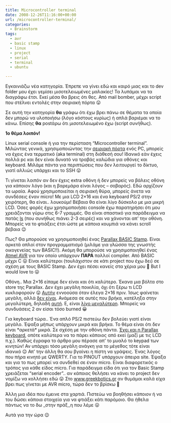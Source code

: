 ```yaml
---
title: Microcontroller terminal
date: 2008-12-26T11:16:00+00:00
url: /microcontroller-terminal/
categories:
  - Brainstorm
tags:
  - avr
  - basic stamp
  - linux
  - project
  - serial
  - terminal
  - ubuntu

---
```

Εγκαινιάζω νέα κατηγορία. Έπρεπε να γίνει εδώ και καιρό μιας και το dev folder μου έχει γεμίσει μισοτελειωμένες μαλακίες! Τα λυπάμαι να τα διαγράφω έτσι. Εκεί μέσα θα βρεις ότι θες. Από mail bomber, μέχρι script που στέλνει εντολές στην σειριακή πόρτα 😛

Σε αυτή την κατηγορία **θα** γράφω ότι έχω βρει πάνω σε θέματα τα οποία δεν μπορώ να υλοποιήσω (λόγο κόστους κυρίως) ή απλά βαριέμαι να το κάνω. Επίσης **θα** postάρω ότι μισοτελειωμένο έχω (script συνήθως).  


**1ο θέμα λοιπόν!**

Linux serial console ή για την περίσταση &#8220;Microcontroller terminal&#8221;. Μιλώντας γενικά, χρησιμοποιώντας την [σειριακή πόρτα](http://en.wikipedia.org/wiki/Serial_port) ενός PC, μπορείς να έχεις ένα τερματικό (aka terminal) στη διάθεσή σου! Ιδανικό εάν έχεις πολλά pc και δεν είναι δυνατό να τραβάς καλώδια για οθόνες και keyboard. Μιλάμε πάντα για περιπτώσεις που δεν λειτουργεί το δίκτυο, γιατί αλλιώς υπάρχει και το SSH 😛

Τι γίνεται λοιπόν αν δεν έχεις extra οθόνη ή δεν μπορείς να βάλεις οθόνη για κάποιον λόγο (και η βαρεμάρα είναι λόγος &#8211; σοβαρός). Εδώ αρχίζουν τα ωραία. Αφού χρησιμοποιείται η σειριακή θύρα, μπορείς άνετα να συνδέσεις έναν micro! Με μια LCD 2&#215;16 και ένα keyboard PS/2 στην χειρότερη, θα είναι.. λουκούμι! Βέβαια θα είναι λίγο δύσκολο με μια μικρή LCD. Όσες φορές έχω χρησιμοποιήσει console έχω παρατηρήσει ότι μου χρειάζονται γύρω στις 6-7 γραμμές. Θα είναι σπαστικό για παράδειγμα να πατάς [ls](http://www.brighthub.com/computing/linux/articles/14459.aspx) (που συνήθως πιάνει 2-3 σειρές) και να χάνονται απ&#8217; την οθόνη. Μπορείς να το φτιάξεις έτσι ώστε με κάποια κουμπιά να κάνει scroll βέβαια 😉

Πως? Θα μπορούσε να χρησιμοποιηθεί ένας [Parallax BASIC Stamp](http://en.wikipedia.org/wiki/BASIC_Stamp). Είναι αρκετά απλοί στον προγραμματισμό (μιλάμε για γλώσσα της γνωστής οικογενείας των BASIC!!). Ακόμη θα μπορούσε να χρησιμοποιηθεί ένας [Atmel AVR](http://en.wikipedia.org/wiki/Atmel_AVR) για τον οποίο υπάρχουν **ΠΑΡΑ** πολλοί compiler. Από BASIC μέχρι C 😛 Είναι καλύτεροι (τουλάχιστον σε κάτι project που έχω δει) σε σχέση με τους BASIC Stamp. Δεν έχει πέσει κανείς στα χέρια μου 🙁 But I would love to 😛

Οθόνη.. Μια 2&#215;16 είπαμε δεν είναι και ότι καλύτερο. Έκανα μια βόλτα στο store της Parallax. Δεν έχει μεγάλη ποικιλία, όχι ότι ξέρω τι LCD κυκλοφορούν 😛 <a href="http://www.parallax.com/Store/Accessories/Displays/tabid/159/CategoryID/34/List/0/Level/a/ProductID/49/Default.aspx?SortField=ProductName,ProductName" class="broken_link" rel="nofollow">Αυτήν</a> εννοούσα όταν έλεγα 2&#215;16 πριν. Ίσως φαίνεται μεγάλη, αλλά [δεν είναι](https://giannoug.gr/wp-content/uploads/2008/12/lcd162b-yhy2.jpg). Ανάμεσα σε αυτές που βρήκα, κατέληξα στην μεγαλύτερη, δηλαδή <a href="http://www.parallax.com/Store/Accessories/Displays/tabid/159/CategoryID/34/List/0/Level/a/ProductID/55/Default.aspx?SortField=ProductName,ProductName" class="broken_link" rel="nofollow">αυτή</a>. Ε, είναι [λίγο μεγαλύτερη](https://giannoug.gr/wp-content/uploads/2008/12/lcd.jpg). Μπορείς να συνδυάσεις 2 αν είσαι τόσο burned 😀

Για keyboard τώρα.. Ένα απλό PS/2 πιστεύω δεν βολεύει γιατί είναι μεγάλο. Έψαξα μήπως υπάρχουν μικρά και βρήκα. Το θέμα είναι ότι δεν είναι \*αρκετά\* μικρά. Σε σχέση με την οθόνη πάντα. <a href="http://www.parallax.com/Store/Accessories/Other/tabid/167/CategoryID/58/List/0/Level/a/ProductID/338/Default.aspx?SortField=ProductName,ProductName" class="broken_link" rel="nofollow">Έχει και η Parallax keyboard</a>, οπότε καλύτερα να το πάρει κάποιος από εκεί (μαζί με τις LCD π.χ.). Καθώς έγραφα το άρθρο μου πέρασε απ&#8217; το μυαλό το keypad των κινητών! Αν υπάρχει τόσο μεγάλη ανάγκη για το μέγεθος τότε είναι ιδανικό 😉 Απ&#8217; την άλλη θα σου βγαίνει η πίστη να γράψεις. Ένας λόγος που πήρα κινητό με QWERTY. Για το PINOUT υπάρχουν άπειρα site. Έψαξα και για το πως μπορεί να συνδεθεί σε έναν micro. Είναι διαφορετικός ο τρόπος για κάθε είδος micro. Για παράδειγμα είδα ότι για τον Basic Stamp χρειάζεται &#8220;serial encoder&#8221;.. αν κάποιος θελήσει να κάνει το project δεν νομίζω να κολλήσει εδώ 😛 Στο www.greekbotics.gr αν θυμάμαι καλά είχα βρει πως γίνεται με AVR micro, τώρα δεν το βρίσκω 🙁

Άλλη μια ιδέα που έμεινε στα χαρτιά. Πιστεύω να βοηθήσει κάποιον ή να του δώσει κάποια στοιχεία για να φτιάξει κάτι παρόμοιο. Θα ήθελα πάντως να το δω _στην πράξ_η που λέμε 😛

Αυτά για την ώρα 😉